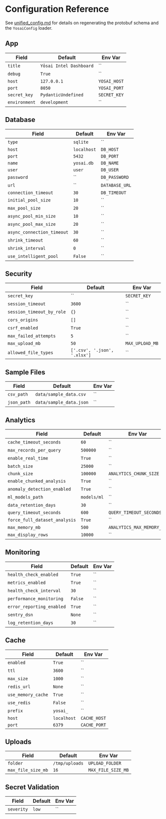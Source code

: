 # Configuration Reference

See [unified_config.md](unified_config.md) for details on regenerating the
protobuf schema and the `YosaiConfig` loader.

## App

| Field | Default | Env Var |
|-------|--------|--------|
| `title` | `Yōsai Intel Dashboard` | `` |
| `debug` | `True` | `` |
| `host` | `127.0.0.1` | `YOSAI_HOST` |
| `port` | `8050` | `YOSAI_PORT` |
| `secret_key` | `PydanticUndefined` | `SECRET_KEY` |
| `environment` | `development` | `` |

## Database

| Field | Default | Env Var |
|-------|--------|--------|
| `type` | `sqlite` | `` |
| `host` | `localhost` | `DB_HOST` |
| `port` | `5432` | `DB_PORT` |
| `name` | `yosai.db` | `DB_NAME` |
| `user` | `user` | `DB_USER` |
| `password` | `` | `DB_PASSWORD` |
| `url` | `` | `DATABASE_URL` |
| `connection_timeout` | `30` | `DB_TIMEOUT` |
| `initial_pool_size` | `10` | `` |
| `max_pool_size` | `20` | `` |
| `async_pool_min_size` | `10` | `` |
| `async_pool_max_size` | `20` | `` |
| `async_connection_timeout` | `30` | `` |
| `shrink_timeout` | `60` | `` |
| `shrink_interval` | `0` | `` |
| `use_intelligent_pool` | `False` | `` |

## Security

| Field | Default | Env Var |
|-------|--------|--------|
| `secret_key` | `` | `SECRET_KEY` |
| `session_timeout` | `3600` | `` |
| `session_timeout_by_role` | `{}` | `` |
| `cors_origins` | `[]` | `` |
| `csrf_enabled` | `True` | `` |
| `max_failed_attempts` | `5` | `` |
| `max_upload_mb` | `50` | `MAX_UPLOAD_MB` |
| `allowed_file_types` | `['.csv', '.json', '.xlsx']` | `` |

## Sample Files

| Field | Default | Env Var |
|-------|--------|--------|
| `csv_path` | `data/sample_data.csv` | `` |
| `json_path` | `data/sample_data.json` | `` |

## Analytics

| Field | Default | Env Var |
|-------|--------|--------|
| `cache_timeout_seconds` | `60` | `` |
| `max_records_per_query` | `500000` | `` |
| `enable_real_time` | `True` | `` |
| `batch_size` | `25000` | `` |
| `chunk_size` | `100000` | `ANALYTICS_CHUNK_SIZE` |
| `enable_chunked_analysis` | `True` | `` |
| `anomaly_detection_enabled` | `True` | `` |
| `ml_models_path` | `models/ml` | `` |
| `data_retention_days` | `30` | `` |
| `query_timeout_seconds` | `600` | `QUERY_TIMEOUT_SECONDS` |
| `force_full_dataset_analysis` | `True` | `` |
| `max_memory_mb` | `500` | `ANALYTICS_MAX_MEMORY_MB` |
| `max_display_rows` | `10000` | `` |

## Monitoring

| Field | Default | Env Var |
|-------|--------|--------|
| `health_check_enabled` | `True` | `` |
| `metrics_enabled` | `True` | `` |
| `health_check_interval` | `30` | `` |
| `performance_monitoring` | `False` | `` |
| `error_reporting_enabled` | `True` | `` |
| `sentry_dsn` | `None` | `` |
| `log_retention_days` | `30` | `` |

## Cache

| Field | Default | Env Var |
|-------|--------|--------|
| `enabled` | `True` | `` |
| `ttl` | `3600` | `` |
| `max_size` | `1000` | `` |
| `redis_url` | `None` | `` |
| `use_memory_cache` | `True` | `` |
| `use_redis` | `False` | `` |
| `prefix` | `yosai_` | `` |
| `host` | `localhost` | `CACHE_HOST` |
| `port` | `6379` | `CACHE_PORT` |

## Uploads

| Field | Default | Env Var |
|-------|--------|--------|
| `folder` | `/tmp/uploads` | `UPLOAD_FOLDER` |
| `max_file_size_mb` | `16` | `MAX_FILE_SIZE_MB` |

## Secret Validation

| Field | Default | Env Var |
|-------|--------|--------|
| `severity` | `low` | `` |
